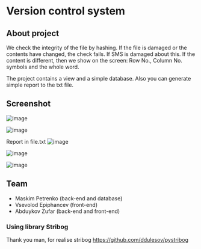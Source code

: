 # Version control system

## About project

We check the integrity of the file by hashing. If the file is damaged or the contents have changed, the check fails.
If SMS is damaged about this. If the content is different, then we show on the screen:
Row No., Column No. symbols and the whole word.

The project contains a view and a simple database. Also you can generate simple report to the txt file.

## Screenshot 
![image](https://github.com/StrongerProgrammer7/systemControlByHash/assets/71569051/f7c8086b-4fff-4335-9b9c-c86cbd9b02a8)

![image](https://github.com/StrongerProgrammer7/systemControlByHash/assets/71569051/3315e0d2-d047-4acc-97a6-aabe4915fdbb)

Report in file.txt
![image](https://github.com/StrongerProgrammer7/systemControlByHash/assets/71569051/a8ad1ad2-9059-4c94-afce-438084f7bab5)

![image](https://github.com/StrongerProgrammer7/systemControlByHash/assets/71569051/57c5a06e-f076-4675-aced-00221992d97a)


![image](https://github.com/StrongerProgrammer7/systemControlByHash/assets/71569051/1a85d40e-8eb9-4f87-a4db-b348d5474c10)

## Team

- Maskim Petrenko (back-end and database)
- Vsevolod Epiphancev (front-end)
- Abduykov Zufar (back-end and front-end) 

### Using library Stribog

Thank you man, for realise stribog
https://github.com/ddulesov/pystribog
